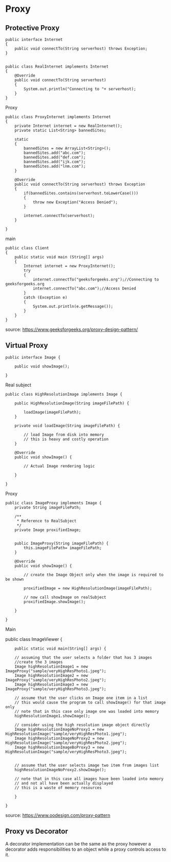 # Proxy

## Protective Proxy

    public interface Internet
    {
        public void connectTo(String serverhost) throws Exception;
    }


    public class RealInternet implements Internet
    {
        @Override
        public void connectTo(String serverhost)
        {
            System.out.println("Connecting to "+ serverhost);
        }
    }


  Proxy

    public class ProxyInternet implements Internet
    {
        private Internet internet = new RealInternet();
        private static List<String> bannedSites;
          
        static
        {
            bannedSites = new ArrayList<String>();
            bannedSites.add("abc.com");
            bannedSites.add("def.com");
            bannedSites.add("ijk.com");
            bannedSites.add("lnm.com");
        }
          
        @Override
        public void connectTo(String serverhost) throws Exception
        {
            if(bannedSites.contains(serverhost.toLowerCase()))
            {
                throw new Exception("Access Denied");
            }
              
            internet.connectTo(serverhost);
        }
      
    }


main

    public class Client
    {
        public static void main (String[] args)
        {
            Internet internet = new ProxyInternet();
            try
            {
                internet.connectTo("geeksforgeeks.org");//Connecting to geeksforgeeks.org
                internet.connectTo("abc.com");//Access Denied
            }
            catch (Exception e)
            {
                System.out.println(e.getMessage());
            }
        }
    }

source: https://www.geeksforgeeks.org/proxy-design-pattern/

## Virtual Proxy  


    public interface Image {
    
    	public void showImage();
    	
    }


Real subject


    public class HighResolutionImage implements Image {
    
    	public HighResolutionImage(String imageFilePath) {
    		
    		loadImage(imageFilePath);
    	}
    
    	private void loadImage(String imageFilePath) {
    
    		// load Image from disk into memory
    		// this is heavy and costly operation
    	}
    
    	@Override
    	public void showImage() {
    
    		// Actual Image rendering logic
    
    	}
    
    }

Proxy

    public class ImageProxy implements Image {
    	private String imageFilePath;
    	
    	/**
    	 * Reference to RealSubject
    	 */
    	private Image proxifiedImage;
    	
    	
    	public ImageProxy(String imageFilePath) {
    		this.imageFilePath= imageFilePath;	
    	}
    	
    	@Override
    	public void showImage() {
    
    		// create the Image Object only when the image is required to be shown
    		
    		proxifiedImage = new HighResolutionImage(imageFilePath);
    		
    		// now call showImage on realSubject
    		proxifiedImage.showImage();
    		
    	}
    
    }

Main

public class ImageViewer {

	
    	public static void main(String[] args) {
    		
    	// assuming that the user selects a folder that has 3 images	
    	//create the 3 images 	
    	Image highResolutionImage1 = new ImageProxy("sample/veryHighResPhoto1.jpeg");
    	Image highResolutionImage2 = new ImageProxy("sample/veryHighResPhoto2.jpeg");
    	Image highResolutionImage3 = new ImageProxy("sample/veryHighResPhoto3.jpeg");
    	
    	// assume that the user clicks on Image one item in a list
    	// this would cause the program to call showImage() for that image only
    	// note that in this case only image one was loaded into memory
    	highResolutionImage1.showImage();
    	
    	// consider using the high resolution image object directly
    	Image highResolutionImageNoProxy1 = new HighResolutionImage("sample/veryHighResPhoto1.jpeg");
    	Image highResolutionImageNoProxy2 = new HighResolutionImage("sample/veryHighResPhoto2.jpeg");
    	Image highResolutionImageBoProxy3 = new HighResolutionImage("sample/veryHighResPhoto3.jpeg");
    	
    	
    	// assume that the user selects image two item from images list
    	highResolutionImageNoProxy2.showImage();
    	
    	// note that in this case all images have been loaded into memory 
    	// and not all have been actually displayed
    	// this is a waste of memory resources
    	
    	}
    		
    }

source: https://www.oodesign.com/proxy-pattern



## Proxy vs Decorator

A decorator implementation can be the same as the proxy however a decorator adds responsibilities to an object while a proxy controls access to it.

